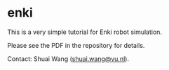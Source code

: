 # enki
This is a very simple tutorial for Enki robot simulation. 

Please see the PDF in the repository for details. 

Contact: Shuai Wang (shuai.wang@vu.nl).



